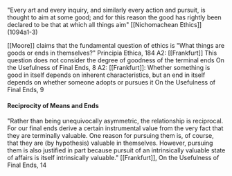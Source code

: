
"Every art and every inquiry, and similarly every action and pursuit, is thought to aim at some good; and for this reason the good has rightly been declared to be that at which all things aim" 
	[[Nichomachean Ethics]] (1094a1-3)

[[Moore]] claims that the fundamental question of ethics  is "What things are goods or ends in themselves?"
	Principia Ethica, 184
	A2: [[Frankfurt]] This question does not consider the degree of goodness of the terminal ends
		On the Usefulness of Final Ends, 8
	A2: [[Frankfurt]]: Whether something is good in itself depends on inherent characteristics, but an end in itself depends on whether someone adopts or pursues it 
		On the Usefulness of Final Ends, 9

#### Reciprocity of Means and Ends
"Rather than being unequivocally asymmetric, the relationship is reciprocal. For our final ends derive a certain instrumental value from the very fact that they are terminally valuable. One reason for pursuing them is, of course, that they are (by hypothesis) valuable in themselves. However, pursuing them is also justified in part because pursuit of an intrinsically valuable state of affairs is itself intrinsically valuable."
	[[Frankfurt]], On the Usefulness of Final Ends, 14
